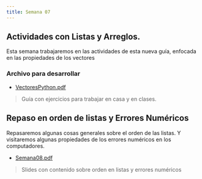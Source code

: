 ```yaml
---
title: Semana 07
---
```

## Actividades con Listas y Arreglos.

Esta semana trabajaremos en las actividades de esta nueva guía, enfocada en las propiedades de los vectores

### Archivo para desarrollar

* [VectoresPython.pdf](/others/vectores_en_python_parte1_ver02.pdf)
> Guía con ejercicios para trabajar en casa y en clases.


## Repaso en orden de listas y Errores Numéricos

Repasaremos algunas cosas generales sobre el orden de las listas. Y visitaremos algunas propiedades de los errores numéricos en los computadores.

* [Semana08.pdf](/lectures/PCFI161_S06.pdf)
> Slides con contenido sobre orden en listas y errores numéricos

